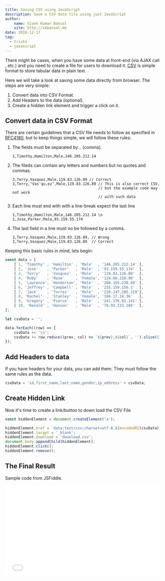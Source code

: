```yaml
---
title: Saving CSV using JavaScript
description: Save a CSV data file using just JavaScript
author:
    name: Vivek Kumar Bansal
    site: http://vkbansal.me
date: 2016-12-17
tag:
  - tricks
  - javascript
---
```


There might be cases, when you have some data at front-end (via AJAX call , etc.) and you need to create a file for users to download it. [CSV](https://en.wikipedia.org/wiki/Comma-separated_values) is simple format to store tabular data in plain text.

Here we will take a look at saving some data directly from browser. The steps are very simple:

1.  Convert data into CSV Format.
2.  Add Headers to the data (optional).
3.  Create a hidden link element and trigger a click on it.

## Convert data in CSV Format

There are certain guidelines that a CSV file needs to follow as specified in [RFC4180](https://tools.ietf.org/html/rfc4180), but to keep things simple, we will follow these rules:

1.  The fields must be separated by `,` (comma).
    ```
    1,Timothy,Hamilton,Male,146.205.212.14
    ```
2.  The fileds can contain any letters and numbers but no quotes and commas.
    ```
    3,Terry,Vasquez,Male,119.83.126.89 // Correct
    3,Terry,"Vas'qu,ez",Male,119.83.126.89 // This is also correct CSV,
                                           // but the example code may not work
                                           // with such data
    ```
3.  Each line must end with with a line-break expect the last line
    ```
    1,Timothy,Hamilton,Male,146.205.212.14 \n
    2,Jose,Parker,Male,93.159.55.174
    ```
4.  The last field in a line must no be followed by a comma.
    ```
    3,Terry,Vasquez,Male,119.83.126.89, // Wrong
    3,Terry,Vasquez,Male,119.83.126.89  // Correct
    ```



Keeping this basic rules in mind, lets begin:

```javascript
const data = [
    [ 1, 'Timothy' , 'Hamilton' , 'Male'  , '146.205.212.14' ],
    [ 2, 'Jose'    , 'Parker'   , 'Male'  , '93.159.55.174'  ],
    [ 3, 'Terry'   , 'Vasquez'  , 'Male'  , '119.83.126.89'  ],
    [ 4, 'Ruby'    , 'Rose'     , 'Female', '124.60.220.96'  ],
    [ 5, 'Lawrence', 'Henderson', 'Male'  , '208.165.238.89' ],
    [ 6, 'Jeffrey' , 'Campbell' , 'Male'  , '235.159.156.1'  ],
    [ 7, 'Jack'    , 'Torres'   , 'Male'  , '220.147.205.219'],
    [ 8, 'Rachel'  , 'Stanley'  , 'Female', '186.17.24.36'   ],
    [ 9, 'Gregory' , 'Pierce'   , 'Male'  , '241.176.82.141' ],
    [ 10, 'Ronald' , 'Hanson'   , 'Male'  , '70.93.233.186'  ],
];

let csvData = '';

data.forEach((row) => {
    csvData += '\n';
    csvData += row.reduce((prev, col) => `${prev},${col}`, '').slice(1); 
});
```


## Add Headers to data

If you have headers for your data, you can add them. They must follow the same rules as the data.

```javascript
csvData = 'id,first_name,last_name,gender,ip_address' + csvData;
```



## Create Hidden Link

Now it's time to create a link/button to down load the CSV File

```javascript
const hiddenElement = document.createElement('a');

hiddenElement.href = `data:text/csv;charset=utf-8,${encodeURI(csvData)}`;
hiddenElement.target = '_blank';
hiddenElement.download = 'download.csv';
document.body.appendChild(hiddenElement);
hiddenElement.click();
hiddenElement.remove();
```



## The Final Result

Sample code from JSFiddle.

<iframe width="100%" height="300" src="//jsfiddle.net/vkbansal/ut7ezovv/embedded/js,html,result/dark/" allowfullscreen="allowfullscreen" frameborder="0"></iframe>